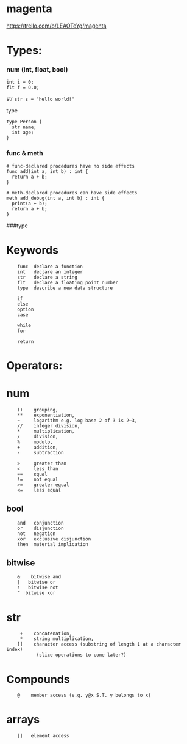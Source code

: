 # magenta
https://trello.com/b/LEAOTeYg/magenta

# Types:

### num (int, float, bool)
  ```
  int i = 0;
  flt f = 0.0;
  ```
  
  str
  `str s = "hello world!"`
  
  type
  ```
  type Person {
    str name;
    int age;
  }
  
  ```
  
  
### func & meth
  ```
  # func-declared procedures have no side effects
  func add(int a, int b) : int {
    return a + b;
  }
  
  # meth-declared procedures can have side effects
  meth add_debug(int a, int b) : int {
    print(a + b);
    return a + b;
  }
  
```

###type
  

# Keywords
```
	func  declare a function
    int   declare an integer
    str   declare a string
    flt   declare a floating point number
    type  describe a new data structure
    
    if
    else
    option
    case
    
    while
    for
    
    return
```


# Operators:
  
# num
```
    ()    grouping,
    **    exponentiation,
    ~     logarithm e.g. log base 2 of 3 is 2~3,
    //    integer division,
    *     multiplication,
    /     division,
    %     modulo,
    +     addition,
    -     subtraction
    
    >     greater than
    <     less than
    ==    equal
    !=    not equal
    >=    greater equal
    <=    less equal
```
 
## bool
```
    and   conjunction
    or    disjunction
    not   negation
    xor   exclusive disjunction
    then  material implication
```

## bitwise
```
    &    bitwise and
    |   bitwise or
    !   bitwise not
    ^  bitwise xor
```

# str
```
     +    concatenation,
     *    string multiplication,
    []    character access (substring of length 1 at a character index)
           (slice operations to come later?)
```

# Compounds
```
    @    member access (e.g. y@x S.T. y belongs to x)
```
 
# arrays
```
    []   element access
```

